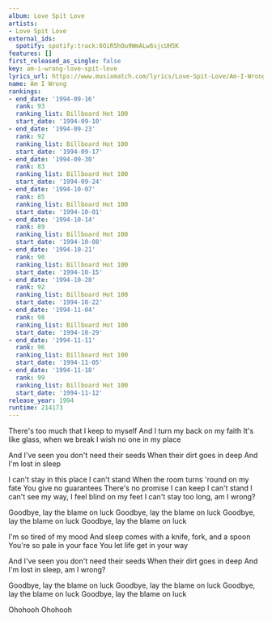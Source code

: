 ```yaml
---
album: Love Spit Love
artists:
- Love Spit Love
external_ids:
  spotify: spotify:track:6OiR5hOu9WmALw6sjcUH5K
features: []
first_released_as_single: false
key: am-i-wrong-love-spit-love
lyrics_url: https://www.musixmatch.com/lyrics/Love-Spit-Love/Am-I-Wrong
name: Am I Wrong
rankings:
- end_date: '1994-09-16'
  rank: 93
  ranking_list: Billboard Hot 100
  start_date: '1994-09-10'
- end_date: '1994-09-23'
  rank: 92
  ranking_list: Billboard Hot 100
  start_date: '1994-09-17'
- end_date: '1994-09-30'
  rank: 83
  ranking_list: Billboard Hot 100
  start_date: '1994-09-24'
- end_date: '1994-10-07'
  rank: 85
  ranking_list: Billboard Hot 100
  start_date: '1994-10-01'
- end_date: '1994-10-14'
  rank: 89
  ranking_list: Billboard Hot 100
  start_date: '1994-10-08'
- end_date: '1994-10-21'
  rank: 90
  ranking_list: Billboard Hot 100
  start_date: '1994-10-15'
- end_date: '1994-10-28'
  rank: 92
  ranking_list: Billboard Hot 100
  start_date: '1994-10-22'
- end_date: '1994-11-04'
  rank: 98
  ranking_list: Billboard Hot 100
  start_date: '1994-10-29'
- end_date: '1994-11-11'
  rank: 96
  ranking_list: Billboard Hot 100
  start_date: '1994-11-05'
- end_date: '1994-11-18'
  rank: 99
  ranking_list: Billboard Hot 100
  start_date: '1994-11-12'
release_year: 1994
runtime: 214173
---
```

There's too much that I keep to myself
And I turn my back on my faith
It's like glass, when we break
I wish no one in my place

And I've seen you don't need their seeds
When their dirt goes in deep
And I'm lost in sleep

I can't stay in this place
I can't stand
When the room turns 'round on my fate
You give no guarantees
There's no promise I can keep
I can't stand
I can't see my way, I feel blind on my feet
I can't stay too long, am I wrong?

Goodbye, lay the blame on luck
Goodbye, lay the blame on luck
Goodbye, lay the blame on luck
Goodbye, lay the blame on luck

I'm so tired of my mood
And sleep comes with a knife, fork, and a spoon
You're so pale in your face
You let life get in your way

And I've seen you don't need their seeds
When their dirt goes in deep
And I'm lost in sleep, am I wrong?

Goodbye, lay the blame on luck
Goodbye, lay the blame on luck
Goodbye, lay the blame on luck
Goodbye, lay the blame on luck

Ohohooh
Ohohooh
